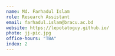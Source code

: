 ```yaml
---
name: Md. Farhadul Islam
role: Research Assistant
email: farhadul.islam@bracu.ac.bd
website: https://lepotatoguy.github.io/
photo: jj-pic.jpg
office-hours: "TBA"
index: 2
---
```

